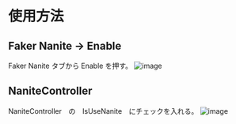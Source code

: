 # 使用方法
## Faker Nanite -> Enable  
Faker Nanite タブから Enable を押す。 
![image](https://github.com/natane010/Unity_Nanite_CullVer/assets/76082003/89b600ee-b632-4b4c-870f-43a7ae8a2c4e)

## NaniteController  
NaniteController　の　IsUseNanite　にチェックを入れる。
![image](https://github.com/natane010/Unity_Nanite_CullVer/assets/76082003/3687ec42-5a10-47e6-a373-163dff72cf6d)

